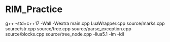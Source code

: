 # RIM_Practice

g++ -std=c++17 -Wall -Wextra main.cpp LuaWrapper.cpp source/marks.cpp source/str.cpp source/tree.cpp source/parse_exception.cpp source/blocks.cpp source/tree_node.cpp -llua5.1 -lm -ldl
